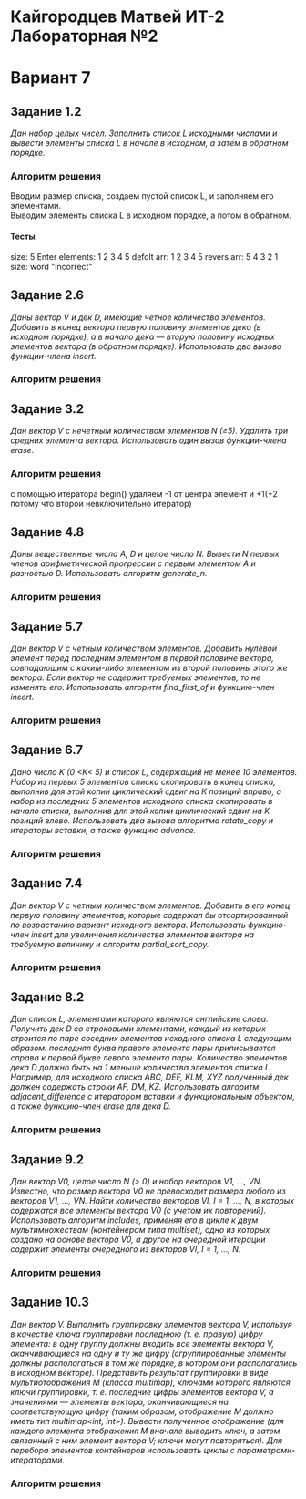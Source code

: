 # Кайгородцев Матвей ИТ-2 Лабораторная №2
# Вариант 7

## Задание 1.2
*Дан набор целых чисел. Заполнить список L исходными числами и вывести элементы списка L в
начале в исходном, а затем в обратном порядке.*
### Алгоритм решения
Вводим размер списка, создаем пустой список L, и заполняем его элементами. \
Выводим элементы списка L в исходном порядке, а потом в обратном.
#### Тесты
size: 5 Enter elements: 1 2 3 4 5 defolt arr: 1 2 3 4 5 revers arr: 5 4 3 2 1 \
size: word "incorrect"
## Задание 2.6
*Даны вектор V и дек D, имеющие четное количество элементов. Добавить в конец вектора
первую половину элементов дека (в исходном порядке), а в начало дека — вторую половину
исходных элементов вектора (в обратном порядке). Использовать два вызова функции-члена
insert.*
### Алгоритм решения

## Задание 3.2
*Дан вектор V с нечетным количеством элементов N (≥5). Удалить три средних элемента
вектора. Использовать один вызов функции-члена erase.*
### Алгоритм решения
с помощью итератора begin() удаляем -1 от центра элемент и +1(+2 потому что второй невключительно итератор)
## Задание 4.8
*Даны вещественные числа A, D и целое число N. Вывести N первых членов арифметической
прогрессии с первым элементом A и разностью D. Использовать алгоритм generate_n.*
### Алгоритм решения

## Задание 5.7
*Дан вектор V с четным количеством элементов. Добавить нулевой элемент перед последним
элементом в первой половине вектора, совпадающим с каким-либо элементом из второй
половины этого же вектора. Если вектор не содержит требуемых элементов, то не изменять его.
Использовать алгоритм find_first_of и функцию-член insert.*
### Алгоритм решения

## Задание 6.7
*Дано число K (0 <K< 5) и список L, содержащий не менее 10 элементов. Набор из первых 5
элементов списка скопировать в конец списка, выполнив для этой копии циклический сдвиг на
K позиций вправо, а набор из последних 5 элементов исходного списка скопировать в начало
списка, выполнив для этой копии циклический сдвиг на K позиций влево. Использовать два
вызова алгоритма rotate_copy и итераторы вставки, а также функцию advance.*
### Алгоритм решения

## Задание 7.4
*Дан вектор V с четным количеством элементов. Добавить в его конец первую половину
элементов, которые содержал бы отсортированный по возрастанию вариант исходного
вектора. Использовать функцию-член insert для увеличения количества элементов вектора на
требуемую величину и алгоритм partial_sort_copy.*
### Алгоритм решения

## Задание 8.2
*Дан список L, элементами которого являются английские слова. Получить дек D со строковыми
элементами, каждый из которых строится по паре соседних элементов исходного списка L
следующим образом: последняя буква правого элемента пары приписывается справа к первой
букве левого элемента пары. Количество элементов дека D должно быть на 1 меньше
количества элементов списка L. Например, для исходного списка ABC, DEF, KLM, XYZ
полученный дек должен содержать строки AF, DM, KZ. Использовать алгоритм
adjacent_difference с итератором вставки и функциональным объектом, а также функцию-член
erase для дека D.*
### Алгоритм решения

## Задание 9.2
*Дан вектор V0, целое число N (> 0) и набор векторов V1, …, VN. Известно, что размер вектора V0
не превосходит размера любого из векторов V1, …, VN. Найти количество векторов VI, I = 1, …, N,
в которых содержатся все элементы вектора V0 (с учетом их повторений). Использовать
алгоритм includes, применяя его в цикле к двум мультимножествам (контейнерам типа
multiset), одно из которых создано на основе вектора V0, а другое на очередной итерации
содержит элементы очередного из векторов VI, I = 1, …, N.*
### Алгоритм решения

## Задание 10.3
*Дан вектор V. Выполнить группировку элементов вектора V, используя в качестве ключа
группировки последнюю (т. е. правую) цифру элемента: в одну группу должны входить все
элементы вектора V, оканчивающиеся на одну и ту же цифру (сгруппированные элементы
должны располагаться в том же порядке, в котором они располагались в исходном векторе).
Представить результат группировки в виде мультиотображения M (класса multimap), ключами
которого являются ключи группировки, т. е. последние цифры элементов вектора V, а
значениями — элементы вектора, оканчивающиеся на соответствующую цифру (таким
образом, отображение M должно иметь тип multimap<int, int>). Вывести полученное
отображение (для каждого элемента отображения M вначале выводить ключ, а затем
связанный с ним элемент вектора V; ключи могут повторяться). Для перебора элементов
контейнеров использовать циклы с параметрами-итераторами.*
### Алгоритм решения
